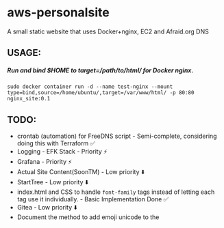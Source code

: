 # aws-personalsite
A small static website that uses Docker+nginx, EC2 and Afraid.org DNS

## USAGE:

##### Run and bind $HOME to target=/path/to/html/ for Docker nginx.

`sudo docker container run -d --name test-nginx --mount type=bind,source=/home/ubuntu/,target=/var/www/html/ -p 80:80 nginx_site:0.1`

## TODO:

* crontab (automation) for FreeDNS script - Semi-complete, considering doing this with Terraform :white_check_mark:
* Logging - EFK Stack - Priority :zap:
* Grafana - Priority :zap:
* Actual Site Content(SoonTM) - Low priority :arrow_down:
* StartTree - Low priority :arrow_down:
* index.html and CSS to handle `font-family` tags instead of letting each tag use it individually. - Basic Implementation Done :white_check_mark:
* Gitea - Low priority :arrow_down:
* Document the method to add emoji unicode to the <title> tag - Low priority :arrow_down:
* Rewrite the Dockerfile - Priority :zap: :arrow_forward: In Progress

## Caveats:

* Exposing EC2 Port 80 for testing to 0.0.0.0/0 ::0 allows brute-force GET/POST attacks looking for unpatched 0-Day exploits.
* If a suspected breach has occured on the EC2 instance, nuke .ssh/* on the compromised host, immediately close off ports on AWS Console from internet, invalidate the dirty SSH keys and terminate the instance ASAP.
* Recreating an EC2 testing instance takes long, requires doing a full-upgrade and apt-get upgrade, and then installing Docker. Look into cutting down time with Terraform and ArgoCD.

## Changes:

* 0.1 - Initial Commit. Created Dockerfile. Broke the html in vim when trying to test docker volume bind mounts.
* 0.2 - Security hardening, nginx config rebuilt from the ground up to mitigate brute force attacks via HTTP/S.
    - Enabled Snyk container image scanning and GitHub workflows.